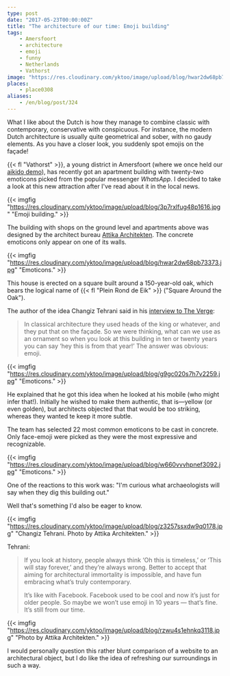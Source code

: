 ```yaml
---
type: post
date: "2017-05-23T00:00:00Z"
title: "The architecture of our time: Emoji building"
tags:
    - Amersfoort
    - architecture
    - emoji
    - funny
    - Netherlands
    - Vathorst
image: "https://res.cloudinary.com/yktoo/image/upload/blog/hwar2dw68pb73373.jpg"
places:
    - place0308
aliases:
    - /en/blog/post/324
---
```


What I like about the Dutch is how they manage to combine classic with contemporary, conservative with conspicuous. For instance, the modern Dutch architecture is usually quite geometrical and sober, with no gaudy elements. As you have a closer look, you suddenly spot emojis on the façade!

{{< fl "Vathorst" >}}, a young district in Amersfoort (where we once held our [aikido demo](0224)), has recently got an apartment building with twenty-two emoticons picked from the popular messenger *WhatsApp*. I decided to take a look at this new attraction after I've read about it in the local news.

<!--more-->

{{< imgfig "https://res.cloudinary.com/yktoo/image/upload/blog/3p7rxlfug48p1616.jpg" "Emoji building." >}}

The building with shops on the ground level and apartments above was designed by the architect bureau [Attika Architekten](http://www.attika.nl/projecten/plein-rond-de-eik). The concrete emoticons only appear on one of its walls.

{{< imgfig "https://res.cloudinary.com/yktoo/image/upload/blog/hwar2dw68pb73373.jpg" "Emoticons." >}}

This house is erected on a square built around a 150-year-old oak, which bears the logical name of {{< fl "Plein Rond de Eik" >}} ("Square Around the Oak").

The author of the idea Changiz Tehrani said in his [interview to The Verge](https://www.theverge.com/tldr/2017/4/24/15405402/emoji-emoticon-architecture-facade-netherlands):

> In classical architecture they used heads of the king or whatever, and they put that on the façade. So we were thinking, what can we use as an ornament so when you look at this building in ten or twenty years you can say ‘hey this is from that year!’ The answer was obvious: emoji.

{{< imgfig "https://res.cloudinary.com/yktoo/image/upload/blog/g9gc020s7h7v2259.jpg" "Emoticons." >}}

He explained that he got this idea when he looked at his mobile (who might infer that!). Initially he wished to make them authentic, that is—yellow (or even golden), but architects objected that that would be too striking, whereas they wanted te keep it more subtle.

The team has selected 22 most common emoticons to be cast in concrete. Only face-emoji were picked as they were the most expressive and recognizable.

{{< imgfig "https://res.cloudinary.com/yktoo/image/upload/blog/w660vvvhpnef3092.jpg" "Emoticons." >}}

One of the reactions to this work was: "I'm curious what archaeologists will say when they dig this building out."

Well that's something I'd also be eager to know.

{{< imgfig "https://res.cloudinary.com/yktoo/image/upload/blog/z3257ssxdw9q0178.jpg" "Changiz Tehrani. Photo by Attika Architekten." >}}

Tehrani:

> If you look at history, people always think ‘Oh this is timeless,’ or ‘This will stay forever,’ and they’re always wrong. Better to accept that aiming for architectural immortality is impossible, and have fun embracing what’s truly contemporary.
>
> It’s like with Facebook. Facebook used to be cool and now it’s just for older people. So maybe we won’t use emoji in 10 years — that’s fine. It’s still from our time.

{{< imgfig "https://res.cloudinary.com/yktoo/image/upload/blog/rzwu4s1ehnkq3118.jpg" "Photo by Attika Architekten." >}}

I would personally question this rather blunt comparison of a website to an architectural object, but I do like the idea of refreshing our surroundings in such a way.
